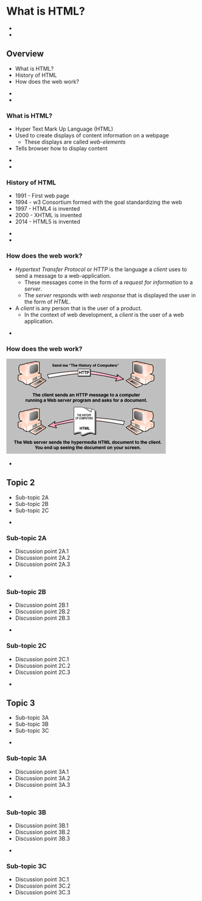 # What is HTML?





-
-
## Overview
* What is HTML?
* History of HTML
* How does the web work?



-
-
### What is HTML?
* Hyper Text Mark Up Language (HTML)
* Used to create displays of content information on a webpage
  * These displays are called _web-elements_
* Tells browser how to display content




-
-
### History of HTML
* 1991 - First web page
* 1994 - w3 Consortium formed with the goal standardizing the web
* 1997 - HTML4 is invented
* 2000 - XHTML is invented
* 2014 - HTML5 is invented




-
-
### How does the web work?
* _Hypertext Transfer Protocol_ or _HTTP_ is the language a _client_ uses to send a message to a web-application.
  * These messages come in the form of a _request for information_ to a _server_.
  * The _server_ responds with _web response_ that is displayed the user in the form of _HTML_.
* A _client_ is any person that is the user of a product.
  * In the context of web development, a _client_ is the user of a web application.


-
### How does the web work?
<img src="how does the web work.gif">







-
## Topic 2
* Sub-topic 2A
* Sub-topic 2B
* Sub-topic 2C

-
### Sub-topic 2A
* Discussion point 2A.1
* Discussion point 2A.2
* Discussion point 2A.3


-
### Sub-topic 2B
* Discussion point 2B.1
* Discussion point 2B.2
* Discussion point 2B.3


-
### Sub-topic 2C
* Discussion point 2C.1
* Discussion point 2C.2
* Discussion point 2C.3










-
## Topic 3
* Sub-topic 3A
* Sub-topic 3B
* Sub-topic 3C



-
### Sub-topic 3A
* Discussion point 3A.1
* Discussion point 3A.2
* Discussion point 3A.3


-
### Sub-topic 3B
* Discussion point 3B.1
* Discussion point 3B.2
* Discussion point 3B.3


-
### Sub-topic 3C
* Discussion point 3C.1
* Discussion point 3C.2
* Discussion point 3C.3
